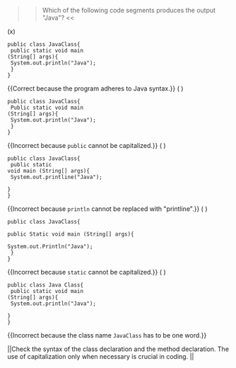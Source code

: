>>Which of the following code segments produces the output "Java"? <<

(x) <pre><code>public class JavaClass{<br/>  public static void main (String[] args){<br/>    System.out.println("Java");<br/>  }<br/>} </code></pre> {{Correct because the program adheres to Java syntax.}}
( ) <pre><code>public class JavaClass{<br/>  Public static void main (String[] args){<br/>    System.out.println("Java");<br/>  }<br/>} </code></pre> {{Incorrect because <code>public</code> cannot be capitalized.}}
( ) <pre><code>public class JavaClass{<br/>  public static void main (String[] args){<br/>    System.out.printline("Java"); <br/>  }<br/>}</code></pre> {{Incorrect because <code>println</code> cannot be replaced with "printline".}}
( ) <pre><code>public class JavaClass{<br/>  public Static void main (String[] args){<br/>    System.out.Println("Java");<br/>  }<br/>}</code></pre> {{Incorrect because <code>static</code> cannot be capitalized.}}
( ) <pre><code>public class Java Class{<br/>  public static void main (String[] args){<br/>    System.out.println("Java"); <br/>  }<br/>}</code></pre> {{Incorrect because the class name <code>JavaClass</code> has to be one word.}}

||Check the syntax of the class declaration and the method declaration. The use of capitalization only when necessary is crucial in coding. ||

